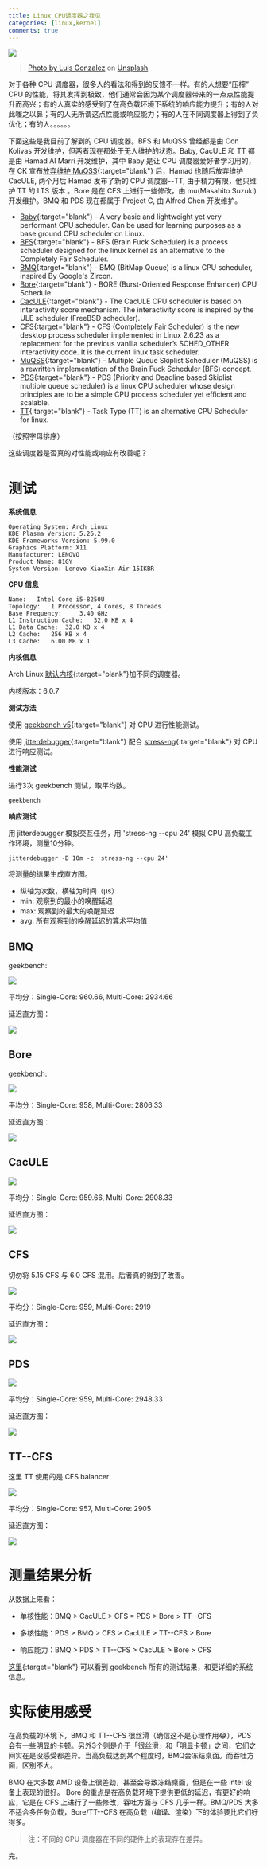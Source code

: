 ```yaml
---
title: Linux CPU调度器之我见
categories: [linux,kernel]
comments: true
---
```


<a data-fancybox="cpu-schedulers" href="../assets/img/post/linux-cpu-schedulers/luis-gonzalez-jgzdwJWCPDI-unsplash.jpg"><img src="../assets/img/post/linux-cpu-schedulers/luis-gonzalez-jgzdwJWCPDI-unsplash.jpg">

>Photo by <a href="https://unsplash.com/@luchox23?utm_source=unsplash&utm_medium=referral&utm_content=creditCopyText" target="_blank">Luis Gonzalez</a> on <a href="https://unsplash.com/s/photos/ryzen?utm_source=unsplash&utm_medium=referral&utm_content=creditCopyText" target="_blank">Unsplash</a>

对于各种 CPU 调度器，很多人的看法和得到的反馈不一样。有的人想要“压榨” CPU 的性能，将其发挥到极致，他们通常会因为某个调度器带来的一点点性能提升而高兴；有的人真实的感受到了在高负载环境下系统的响应能力提升；有的人对此嗤之以鼻；有的人无所谓这点性能或响应能力；有的人在不同调度器上得到了负优化；有的人。。。。。。

下面这些是我目前了解到的 CPU 调度器。BFS 和 MuQSS 曾经都是由 Con Kolivas 开发维护，但两者现在都处于无人维护的状态。Baby, CacULE 和 TT 都是由 Hamad Al Marri 开发维护，其中 Baby 是让 CPU 调度器爱好者学习用的，在 CK 宣布[放弃维护 MuQSS](https://ck-hack.blogspot.com/2021/08/514-and-future-of-muqss-and-ck-once.html){:target="blank"} 后，Hamad 也随后放弃维护 CacULE, 两个月后 Hamad 发布了新的 CPU 调度器--TT, 由于精力有限，他只维护 TT 的 LTS 版本 。Bore 是在 CFS 上进行一些修改，由 mu(Masahito Suzuki) 开发维护。BMQ 和 PDS 现在都属于 Project C, 由 Alfred Chen 开发维护。

- [Baby](https://github.com/hamadmarri/Baby-CPU-Scheduler){:target="blank"} - A very basic and lightweight yet very performant CPU scheduler. Can be used for learning purposes as a base ground CPU scheduler on Linux.
- [BFS](https://www.phoronix.com/scan.php?page=search&q=Brain+Fuck+Scheduler){:target="blank"} - BFS (Brain Fuck Scheduler) is a process scheduler designed for the linux kernel as an alternative to the Completely Fair Scheduler.
- [BMQ](https://gitlab.com/alfredchen/linux-prjc){:target="blank"} - BMQ (BitMap Queue) is a linux CPU scheduler, inspired By Google's Zircon.
- [Bore](https://github.com/firelzrd/bore-scheduler){:target="blank"} - BORE (Burst-Oriented Response Enhancer) CPU Schedule
- [CacULE](https://github.com/hamadmarri/cacule-cpu-scheduler){:target="blank"} - The CacULE CPU scheduler is based on interactivity score mechanism. The interactivity score is inspired by the ULE scheduler (FreeBSD scheduler).
- [CFS](https://www.kernel.org/doc/html/latest/scheduler/sched-design-CFS.html){:target="blank"} - CFS (Completely Fair Scheduler) is the new desktop process scheduler implemented in Linux 2.6.23 as a replacement for the previous vanilla scheduler’s SCHED_OTHER interactivity code. It is the current linux task scheduler.
- [MuQSS](http://ck.kolivas.org/patches/muqss/sched-MuQSS.txt){:target="blank"} - Multiple Queue Skiplist Scheduler (MuQSS) is a rewritten implementation of the Brain Fuck Scheduler (BFS) concept.
- [PDS](https://gitlab.com/alfredchen/linux-prjc){:target="blank"} - PDS (Priority and Deadline based Skiplist multiple queue scheduler) is a linux CPU scheduler whose design principles are to be a simple CPU process scheduler yet efficient and scalable.
- [TT](https://github.com/hamadmarri/TT-CPU-Scheduler){:target="blank"} - Task Type (TT) is an alternative CPU Scheduler for linux.

（按照字母排序）

这些调度器是否真的对性能或响应有改善呢？

# 测试

**系统信息**

```
Operating System: Arch Linux
KDE Plasma Version: 5.26.2
KDE Frameworks Version: 5.99.0
Graphics Platform: X11
Manufacturer: LENOVO
Product Name: 81GY
System Version: Lenovo XiaoXin Air 15IKBR
```

**CPU 信息**

```
Name: 	Intel Core i5-8250U
Topology: 	1 Processor, 4 Cores, 8 Threads
Base Frequency: 	3.40 GHz
L1 Instruction Cache:	32.0 KB x 4
L1 Data Cache:	32.0 KB x 4
L2 Cache:	256 KB x 4
L3 Cache:	6.00 MB x 1
```

**内核信息**

Arch Linux [默认内核](https://github.com/archlinux/linux){:target="blank"}加不同的调度器。

内核版本：6.0.7

**测试方法**

使用 [geekbench v5](https://www.geekbench.com/){:target="blank"} 对 CPU 进行性能测试。

使用 [jitterdebugger](https://github.com/igaw/jitterdebugger){:target="blank"} 配合 [stress-ng](https://github.com/ColinIanKing/stress-ng){:target="blank"} 对 CPU 进行响应测试。

**性能测试**

进行3次 geekbench 测试，取平均数。

```
geekbench
```

**响应测试**

用 jitterdebugger 模拟交互任务，用 'stress-ng --cpu 24' 模拟 CPU 高负载工作环境，测量10分钟。

```
jitterdebugger -D 10m -c 'stress-ng --cpu 24'
```

将测量的结果生成直方图。

- 纵轴为次数，横轴为时间（μs）
- min: 观察到的最小的唤醒延迟
- max: 观察到的最大的唤醒延迟
- avg: 所有观察到的唤醒延迟的算术平均值

## BMQ

geekbench:

<a data-fancybox="cpu-schedulers" href="../assets/img/post/linux-cpu-schedulers/BMQ-geekbench.png"><img src="../assets/img/post/linux-cpu-schedulers/BMQ-geekbench.png"></a>

平均分：Single-Core: 960.66, Multi-Core: 2934.66

延迟直方图：

<a data-fancybox="cpu-schedulers" href="../assets/img/post/linux-cpu-schedulers/BMQ-plot.png"><img src="../assets/img/post/linux-cpu-schedulers/BMQ-plot.png"></a>

## Bore

geekbench:

<a data-fancybox="cpu-schedulers" href="../assets/img/post/linux-cpu-schedulers/Bore-geekbench.png"><img src="../assets/img/post/linux-cpu-schedulers/Bore-geekbench.png"></a>

平均分：Single-Core: 958, Multi-Core: 2806.33

延迟直方图：

<a data-fancybox="cpu-schedulers" href="../assets/img/post/linux-cpu-schedulers/Bore-plot.png"><img src="../assets/img/post/linux-cpu-schedulers/Bore-plot.png"></a>





## CacULE

<a data-fancybox="cpu-schedulers" href="../assets/img/post/linux-cpu-schedulers/CacULE-geekbench.png"><img src="../assets/img/post/linux-cpu-schedulers/CacULE-geekbench.png"></a>

平均分：Single-Core: 959.66, Multi-Core: 2908.33

延迟直方图：

<a data-fancybox="cpu-schedulers" href="../assets/img/post/linux-cpu-schedulers/BMQ-geekbench.png"><img src="../assets/img/post/linux-cpu-schedulers/CacULE-plot.png"></a>

## CFS

切勿将 5.15 CFS 与 6.0 CFS 混用。后者真的得到了改善。

<a data-fancybox="cpu-schedulers" href="../assets/img/post/linux-cpu-schedulers/CFS-geekbench.png"><img src="../assets/img/post/linux-cpu-schedulers/CFS-geekbench.png"></a>

平均分：Single-Core: 959, Multi-Core: 2919

延迟直方图：

<a data-fancybox="cpu-schedulers" href="../assets/img/post/linux-cpu-schedulers/CFS-plot.png"><img src="../assets/img/post/linux-cpu-schedulers/CFS-plot.png"></a>

## PDS

<a data-fancybox="cpu-schedulers" href="../assets/img/post/linux-cpu-schedulers/PDS-geekbench.png"><img src="../assets/img/post/linux-cpu-schedulers/PDS-geekbench.png"></a>

平均分：Single-Core: 959, Multi-Core: 2948.33

延迟直方图：

<a data-fancybox="cpu-schedulers" href="../assets/img/post/linux-cpu-schedulers/PDS-plot.png"><img src="../assets/img/post/linux-cpu-schedulers/PDS-plot.png"></a>

## TT--CFS

这里 TT 使用的是 CFS balancer

<a data-fancybox="cpu-schedulers" href="../assets/img/post/linux-cpu-schedulers/TT-geekbench.png"><img src="../assets/img/post/linux-cpu-schedulers/TT-geekbench.png"></a>

平均分：Single-Core: 957, Multi-Core: 2905

延迟直方图：

<a data-fancybox="cpu-schedulers" href="../assets/img/post/linux-cpu-schedulers/TT-plot.png"><img src="../assets/img/post/linux-cpu-schedulers/TT-plot.png"></a>

# 测量结果分析

从数据上来看：

- 单核性能：BMQ > CacULE > CFS = PDS > Bore > TT--CFS

- 多核性能：PDS > BMQ > CFS > CacULE > TT--CFS > Bore

- 响应能力：BMQ > PDS > TT--CFS > CacULE > Bore > CFS

[这里](https://browser.geekbench.com/user/445125){:target="blank"} 可以看到 geekbench 所有的测试结果，和更详细的系统信息。

# 实际使用感受

在高负载的环境下，BMQ 和 TT--CFS 很丝滑（确信这不是心理作用:joy:），PDS 会有一些明显的卡顿。另外3个则是介于「很丝滑」和「明显卡顿」之间，它们之间实在是没感受都差异。当高负载达到某个程度时，BMQ会冻结桌面。而吞吐方面，区别不大。

BMQ 在大多数 AMD 设备上很差劲，甚至会导致冻结桌面，但是在一些 intel 设备上表现的很好。 Bore 的重点是在高负载环境下提供更低的延迟，有更好的响应，它是在 CFS 上进行了一些修改，吞吐方面与 CFS 几乎一样。BMQ/PDS 大多不适合多任务负载，Bore/TT--CFS 在高负载（编译、渲染）下的体验要比它们好得多。

> 注：不同的 CPU 调度器在不同的硬件上的表现存在差异。

完。
